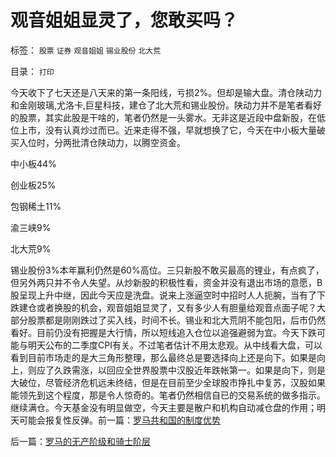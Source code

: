 # 观音姐姐显灵了，您敢买吗？

标签： `股票` `证券` `观音姐姐` `锡业股份` `北大荒` 

目录： `打印`

今天收下了七天还是八天来的第一条阳线，亏损2%。但却是输大盘。清仓陕动力和金刚玻璃,尤洛卡,巨星科技，建仓了北大荒和锡业股份。陕动力并不是笔者看好的股票，其实此股是干啥的，笔者仍然是一头雾水。无非这是近段中盘新股，在低位上市，没有认真炒过而已。近来走得不强，早就想换了它，今天在中小板大量破买入位时，分两批清仓陕动力，以腾空资金。

中小板44%

创业板25%

包钢稀土11%

渝三峡9%

北大荒9%

锡业股份3%本年赢利仍然是60%高位。三只新股不敢买最高的锂业，有点疯了，但另外两只并不令人失望。从炒新股的积极性看，资金并没有退出市场的意愿，B股呈现上升中继，因此今天应是洗盘。说来上涨逼空时中招时人人扼腕，当有了下跌建仓或者换股的机会，观音姐姐显灵了，又有多少人有胆量给观音点面子呢？大部分股票都是刚刚跌过了买入线，时间不长。锡业和北大荒阴不能包阳，后市仍然看好。目前仍没有把握是大行情，所以短线追入仓位以追强避弱为宜。今天下跌可能与明天公布的二季度CPI有关。不过笔者估计不用太悲观。从中线看大盘，可以看到目前市场走的是大三角形整理，那么最终总是要选择向上还是向下。如果是向上，则应了久跌需涨，以回应全世界股票中汉股近年跌帐第一。如果是向下，则是大破位，尽管经济危机远未终结，但是在目前至少全球股市挣扎中复苏，汉股如果能领先到这个程度，那是令人惊奇的。笔者仍然相信自已的交易系统的做多指示。继续满仓。今天基金没有明显做空，今天主要是散户和机构自动减仓盘的作用；明天可能会报复性反弹。前一篇：[罗马共和国的制度优势](../../../2010/8/9/罗马共和国的制度优势.md)

后一篇：[罗马的无产阶级和骑士阶层](../../../2010/8/10/罗马的无产阶级和骑士阶层.md)